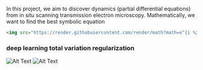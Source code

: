 In this project, we aim to discover dynamics (partial differential equations) from in situ scanning transmission electron microscopy.
Mathematically, we want to find the best symbolic equation
```markdown
<img src="https://render.githubusercontent.com/render/math?math=e^{i %2B\pi} =x%2B1">
```
### deep learning total variation regularization
![Alt Text](https://media.giphy.com/media/J2V1ppHgClb3RcA3ES/giphy.gif)
![Alt Text](https://media.giphy.com/media/jrnocDRGaJ7VRJnb1w/giphy.gif)
